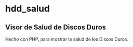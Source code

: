 # hdd_salud

## Visor de Salud de Discos Duros

Hecho con PHP, para mostrar la salud de los Discos Duros.


